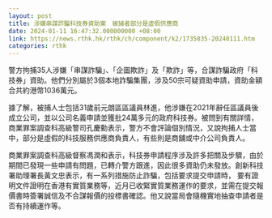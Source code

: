 ```yaml
---
layout: post
title: 涉嫌串謀詐騙科技券資助案　被捕者部分是虛假供應商
date: 2024-01-11 16:47:32.000000000 +08:00
link: https://news.rthk.hk/rthk/ch/component/k2/1735835-20240111.htm
categories: rthk
---
```


警方拘捕35人涉嫌「串謀詐騙」、「企圖欺詐」及「欺詐」等，合謀詐騙政府「科技券」資助。他們分別屬於3個本地詐騙集團，涉及50宗可疑資助申請，資助金額合共約港幣1036萬元。

據了解，被捕人士包括31歲前元朗區區議員林進，他涉嫌在2021年辭任區議員後成立公司，並以公司名義申請並獲批24萬多元的政府科技券。被問到有關詳情，商業罪案調查科高級警司孔慶勳表示，警方不會評論個別情況，又說拘捕人士當中，部分是虛假的科技服務供應商負責人，有些則是商舖或中介公司負責人。

商業罪案調查科高級督察馮潤和表示，科技券申請程序涉及許多把關及步驟，由於期間已發現一些申請有問題，已轉介警方跟進，因此很多資助仍未發放。創新科技署助理署長黃文忠表示，有一系列措施防止詐騙，包括要求提交申請時， 要有證明文件證明在香港有實質業務等，近月已收緊實質業務運作的要求，並需在提交報價書時簽署誠信及不合謀報價的投標書確認。他又說當局會隨機實地抽查申請者是否有持續運作等。
